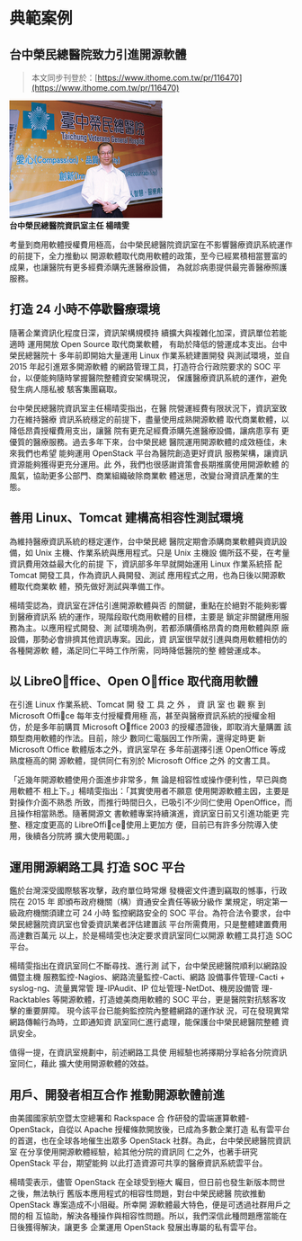 # 典範案例

## 台中榮民總醫院致力引進開源軟體

> 本文同步刊登於：[https://www.ithome.com.tw/pr/116470](https://www.ithome.com.tw/pr/116470)

![](/assets/vghtc-1.png)  
**台中榮民總醫院資訊室主任 楊晴雯**

考量到商用軟體授權費用極高，台中榮民總醫院資訊室在不影響醫療資訊系統運作的前提下，全力推動以 開源軟體取代商用軟體的政策，至今已經累積相當豐富的成果，也讓醫院有更多經費添購先進醫療設備， 為就診病患提供最完善醫療照護服務。

## 打造 24 小時不停歇醫療環境

隨著企業資訊化程度日深，資訊架構規模持 續擴大與複雜化加深，資訊單位若能適時 運用開放 Open Source 取代商業軟體， 有助於降低的營運成本支出。台中榮民總醫院十 多年前即開始大量運用 Linux 作業系統建置開發 與測試環境，並自 2015 年起引進眾多開源軟體 的網路管理工具，打造符合行政院要求的 SOC 平 台，以便能夠隨時掌握醫院整體資安架構現況， 保護醫療資訊系統的運作，避免發生病人隱私被 駭客集團竊取。

台中榮民總醫院資訊室主任楊晴雯指出，在醫 院營運經費有限狀況下，資訊室致力在維持醫療 資訊系統穩定的前提下，盡量使用成熟開源軟體 取代商業軟體，以降低昂貴授權費用支出，讓醫 院有更充足經費添購先進醫療設備，讓病患享有 更優質的醫療服務。過去多年下來，台中榮民總 醫院運用開源軟體的成效極佳，未來我們也希望 能夠運用 OpenStack 平台為醫院創造更好資訊 服務架構，讓資訊資源能夠獲得更充分運用。此 外，我們也很感謝資策會長期推廣使用開源軟體 的風氣，協助更多公部門、商業組織破除商業軟 體迷思，改變台灣資訊產業的生態。

## 善用 Linux、Tomcat 建構高相容性測試環境

為維持醫療資訊系統的穩定運作，台中榮民總 醫院定期會添購商業軟體與資訊設備，如 Unix 主機、作業系統與應用程式。只是 Unix 主機設 備所茲不斐，在考量資訊費用效益最大化的前提 下，資訊部多年早就開始運用 Linux 作業系統搭 配 Tomcat 開發工具，作為資訊人員開發、測試 應用程式之用，也為日後以開源軟體取代商業軟 體，預先做好測試與準備工作。

楊晴雯認為，資訊室在評估引進開源軟體與否 的關鍵，重點在於絕對不能夠影響到醫療資訊系 統的運作，現階段取代商用軟體的目標，主要是 鎖定非關鍵應用服務為主。以應用程式開發、測 試環境為例，若都添購價格昂貴的商用軟體與原 廠設備，那勢必會排擠其他資訊專案。因此，資 訊室很早就引進與商用軟體相仿的各種開源軟 體，滿足同仁平時工作所需，同時降低醫院的整 體營運成本。

## 以 LibreOffice、Open Office 取代商用軟體

在引進 Linux 作業系統、Tomcat 開 發 工 具 之 外 ， 資 訊 室 也 觀 察 到 Microsoft Office 每年支付授權費用極 高，甚至與醫療資訊系統的授權金相 仿，於是多年前購買 Microsoft Office 2003 的授權憑證後，即取消大量購置 該類型商用軟體的作法。目前，除少 數同仁電腦因工作所需，還得定時更 新 Microsoft Office 軟體版本之外，資訊室早在 多年前選擇引進 OpenOffice 等成熟度極高的開 源軟體，提供同仁有別於 Microsoft Office 之外 的文書工具。

「近幾年開源軟體使用介面進步非常多，無 論是相容性或操作便利性，早已與商用軟體不 相上下。」楊晴雯指出：「其實使用者不願意 使用開源軟體主因，主要是對操作介面不熟悉 所致，而推行時間日久，已吸引不少同仁使用 OpenOffice，而且操作相當熟悉。隨著開源文 書軟體專案持續演進，資訊室日前又引進功能更 完整、穩定度更高的 LibreOffice，使用上更加方 便，目前已有許多分院導入使用，後續各分院將 擴大使用範圍。」

## 運用開源網路工具 打造 SOC 平台

鑑於台灣深受國際駭客攻擊，政府單位時常爆 發機密文件遭到竊取的憾事，行政院在 2015 年 即頒布政府機關（構）資通安全責任等級分級作 業規定，明定第一級政府機關須建立可 24 小時 監控網路安全的 SOC 平台。為符合法令要求，台中榮民總醫院資訊室也曾委資訊業者評估建置該 平台所需費用，只是整體建置費用高達數百萬元 以上，於是楊晴雯也決定要求資訊室同仁以開源 軟體工具打造 SOC 平台。

楊晴雯指出在資訊室同仁不斷尋找、進行測 試下，台中榮民總醫院順利以網路設備暨主機 服務監控-Nagios、網路流量監控-Cacti、網路 設備事件管理-Cacti + syslog-ng、流量異常管 理-IPAudit、IP 位址管理-NetDot、機房設備管 理-Racktables 等開源軟體，打造媲美商用軟體的 SOC 平台，更是醫院對抗駭客攻擊的重要屏障。 現今該平台已能夠監控院內整體網路的運作狀 況，可在發現異常網路傳輸行為時，立即通知資 訊室同仁進行處理，能保護台中榮民總醫院整體 資訊安全。

值得一提，在資訊室規劃中，前述網路工具使 用經驗也將擇期分享給各分院資訊室同仁，藉此 擴大使用開源軟體的效益。

## 用戶、開發者相互合作 推動開源軟體前進

由美國國家航空暨太空總署和 Rackspace 合 作研發的雲端運算軟體-OpenStack，自從以 Apache 授權條款開放後，已成為多數企業打造 私有雲平台的首選，也在全球各地催生出眾多 OpenStack 社群。為此，台中榮民總醫院資訊室 在分享使用開源軟體經驗，給其他分院的資訊同 仁之外，也著手研究 OpenStack 平台，期望能夠 以此打造資源可共享的醫療資訊系統雲平台。

楊晴雯表示，儘管 OpenStack 在全球受到極大 矚目，但日前也發生新版本問世之後，無法執行 舊版本應用程式的相容性問題，對台中榮民總醫 院欲推動 OpenStack 專案造成不小阻礙。所幸開 源軟體最大特色，便是可透過社群用戶之間的相 互協助，解決各種操作與相容性問題。所以，我們深信此種問題應當能在日後獲得解決，讓更多 企業運用 OpenStack 發展出專屬的私有雲平台。


